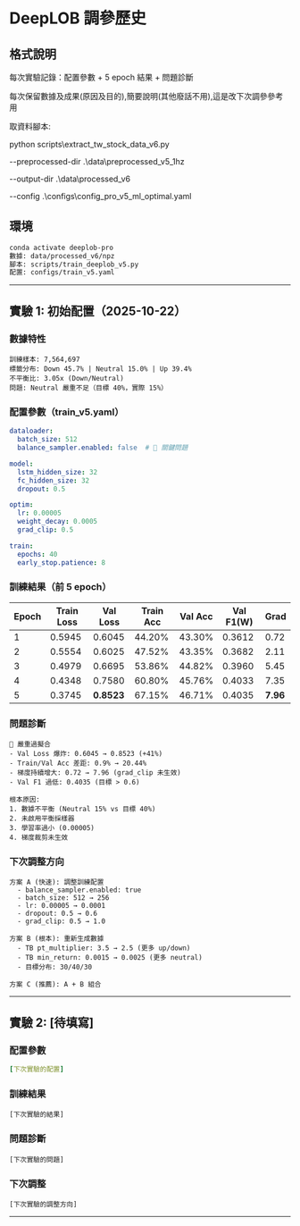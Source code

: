 # DeepLOB 調參歷史

## 格式說明

每次實驗記錄：配置參數 + 5 epoch 結果 + 問題診斷 

每次保留數據及成果(原因及目的),簡要說明(其他廢話不用),這是改下次調參參考用

取資料腳本:

python scripts\extract_tw_stock_data_v6.py 

--preprocessed-dir .\data\preprocessed_v5_1hz 

--output-dir .\data\processed_v6 

--config   .\configs\config_pro_v5_ml_optimal.yaml



## 環境

```bash
conda activate deeplob-pro
數據: data/processed_v6/npz
腳本: scripts/train_deeplob_v5.py
配置: configs/train_v5.yaml
```

---

## 實驗 1: 初始配置（2025-10-22）

### 數據特性

```
訓練樣本: 7,564,697
標籤分布: Down 45.7% | Neutral 15.0% | Up 39.4%
不平衡比: 3.05x (Down/Neutral)
問題: Neutral 嚴重不足（目標 40%，實際 15%）
```

### 配置參數（train_v5.yaml）

```yaml
dataloader:
  batch_size: 512
  balance_sampler.enabled: false  # 🚨 關鍵問題

model:
  lstm_hidden_size: 32
  fc_hidden_size: 32
  dropout: 0.5

optim:
  lr: 0.00005
  weight_decay: 0.0005
  grad_clip: 0.5

train:
  epochs: 40
  early_stop.patience: 8
```

### 訓練結果（前 5 epoch）

| Epoch | Train Loss | Val Loss   | Train Acc | Val Acc | Val F1(W) | Grad     |
| ----- | ---------- | ---------- | --------- | ------- | --------- | -------- |
| 1     | 0.5945     | 0.6045     | 44.20%    | 43.30%  | 0.3612    | 0.72     |
| 2     | 0.5554     | 0.6025     | 47.52%    | 43.35%  | 0.3682    | 2.11     |
| 3     | 0.4979     | 0.6695     | 53.86%    | 44.82%  | 0.3960    | 5.45     |
| 4     | 0.4348     | 0.7580     | 60.80%    | 45.76%  | 0.4033    | 7.35     |
| 5     | 0.3745     | **0.8523** | 67.15%    | 46.71%  | 0.4035    | **7.96** |

### 問題診斷

```
🚨 嚴重過擬合
- Val Loss 爆炸: 0.6045 → 0.8523 (+41%)
- Train/Val Acc 差距: 0.9% → 20.44%
- 梯度持續增大: 0.72 → 7.96 (grad_clip 未生效)
- Val F1 過低: 0.4035 (目標 > 0.6)

根本原因:
1. 數據不平衡 (Neutral 15% vs 目標 40%)
2. 未啟用平衡採樣器
3. 學習率過小 (0.00005)
4. 梯度裁剪未生效
```

### 下次調整方向

```
方案 A (快速): 調整訓練配置
  - balance_sampler.enabled: true
  - batch_size: 512 → 256
  - lr: 0.00005 → 0.0001
  - dropout: 0.5 → 0.6
  - grad_clip: 0.5 → 1.0

方案 B (根本): 重新生成數據
  - TB pt_multiplier: 3.5 → 2.5 (更多 up/down)
  - TB min_return: 0.0015 → 0.0025 (更多 neutral)
  - 目標分布: 30/40/30

方案 C (推薦): A + B 組合
```

---

## 實驗 2: [待填寫]

### 配置參數

```yaml
[下次實驗的配置]
```

### 訓練結果

```
[下次實驗的結果]
```

### 問題診斷

```
[下次實驗的問題]
```

### 下次調整

```
[下次實驗的調整方向]
```

---
